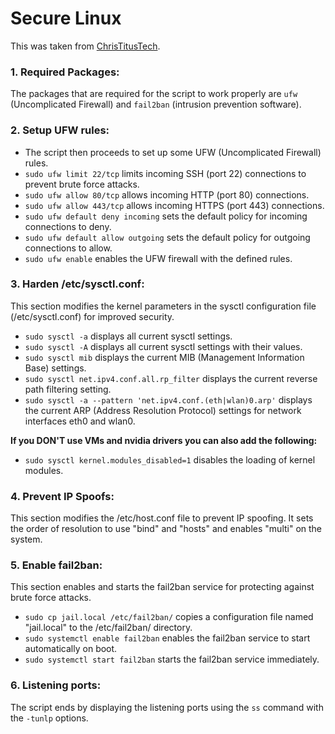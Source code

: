 # Secure Linux
This was taken from [ChrisTitusTech](https://christitus.com/secure-linux/).

### 1. Required Packages: 
The packages that are required for the script to work properly are `ufw` (Uncomplicated Firewall) and `fail2ban` (intrusion prevention software).

### 2. Setup UFW rules:

* The script then proceeds to set up some UFW (Uncomplicated Firewall) rules.
* `sudo ufw limit 22/tcp` limits incoming SSH (port 22) connections to prevent brute force attacks.
* `sudo ufw allow 80/tcp` allows incoming HTTP (port 80) connections.
* `sudo ufw allow 443/tcp` allows incoming HTTPS (port 443) connections.
* `sudo ufw default deny incoming` sets the default policy for incoming connections to deny.
* `sudo ufw default allow outgoing` sets the default policy for outgoing connections to allow.
* `sudo ufw enable` enables the UFW firewall with the defined rules.


### 3. Harden /etc/sysctl.conf:

This section modifies the kernel parameters in the sysctl configuration file (/etc/sysctl.conf) for improved security.
* `sudo sysctl -a` displays all current sysctl settings.
* `sudo sysctl -A` displays all current sysctl settings with their values.
* `sudo sysctl mib` displays the current MIB (Management Information Base) settings.
* `sudo sysctl net.ipv4.conf.all.rp_filter` displays the current reverse path filtering setting.
* `sudo sysctl -a --pattern 'net.ipv4.conf.(eth|wlan)0.arp'` displays the current ARP (Address Resolution Protocol) settings for network interfaces eth0 and wlan0.

**If you DON'T use VMs and nvidia drivers you can also add the following:**
* `sudo sysctl kernel.modules_disabled=1` disables the loading of kernel modules.

### 4. Prevent IP Spoofs:

This section modifies the /etc/host.conf file to prevent IP spoofing.
It sets the order of resolution to use "bind" and "hosts" and enables "multi" on the system.

### 5. Enable fail2ban:

This section enables and starts the fail2ban service for protecting against brute force attacks.
* `sudo cp jail.local /etc/fail2ban/` copies a configuration file named "jail.local" to the /etc/fail2ban/ directory.
* `sudo systemctl enable fail2ban` enables the fail2ban service to start automatically on boot.
* `sudo systemctl start fail2ban` starts the fail2ban service immediately.

### 6. Listening ports:

The script ends by displaying the listening ports using the `ss` command with the `-tunlp` options.